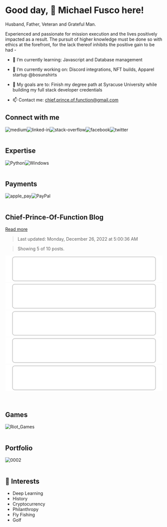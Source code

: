# Good day, 👋 Michael Fusco here!

Husband, Father, Veteran and Grateful Man.
<br>

Experienced and passionate for mission execution and the lives positively impacted as a result.
The pursuit of higher knowledge must be done so with ethics at the forefront, for the lack thereof inhibits the positive gain to be had -
</p>

- 🌱 I’m currently learning: Javascript and Database management

- 🔭 I’m currently working on: Discord integrations, NFT builds, Apparel startup @bosunshirts

- 🤝 My goals are to: Finish my degree path at Syracuse University while building my full stack developer credentials
 
- 📫 Contact me: chief.prince.of.function@gmail.com

## Connect with me

[<img align="left" alt="medium" src="https://img.shields.io/badge/medium-%2312100E.svg?&style=for-the-badge&logo=medium&logoColor=white" />](https://medium.com/@michael.r.fusco)

[<img align="left" alt="linked-in" src="https://img.shields.io/badge/linkedin-%230077B5.svg?&style=for-the-badge&logo=linkedin&logoColor=white" />](https://www.linkedin.com/in/michael-fusco-902030b4)

[<img align="left" alt="stack-overflow" src="https://img.shields.io/badge/stack%20overflow-FE7A16?logo=stack-overflow&logoColor=white&style=for-the-badge" />](https://stackoverflow.com/users/19498976/Chief-Prince-Of-Function
)

[<img align="left" alt="facebook" src="https://img.shields.io/badge/facebook-%231877F2.svg?&style=for-the-badge&logo=facebook&logoColor=white" />](https://www.facebook.com/michael.fusco.92167/)

[<img align="left" alt="twitter" src="https://img.shields.io/badge/twitter-%231DA1F2.svg?&style=for-the-badge&logo=twitter&logoColor=white" />](https://twitter.com/Fuscaha)

<br>
<br>

## Expertise

<img align="left" alt="Python" src="https://img.shields.io/badge/Python-FFD43B?style=for-the-badge&logo=python&logoColor=blue" />

<img align="left" alt="Windows" src="https://img.shields.io/badge/Windows-0078D6?style=for-the-badge&logo=windows&logoColor=white" />

<br>
<br>

## Payments

<img align="left" alt="apple_pay" src="https://img.shields.io/badge/apple%20pay-007AFF?style=for-the-badge&logo=apple%20pay&logoColor=white" />

<img align="left" alt="PayPal" src="https://img.shields.io/badge/PayPal-00457C?style=for-the-badge&logo=paypal&logoColor=white" />

<br>
<br>

<!-- blog-post-list:start -->
## Chief\-Prince\-Of\-Function Blog



[Read more](/)
> Last updated: Monday, December 26, 2022 at 5:00:36 AM

> Showing 5 of 10 posts.

[![expectations](https://raw.githubusercontent.com/Chief-Prince-Of-Function/Chief-Prince-Of-Function/main/blog-post-list-output/Chief-Prince-Of-Function_Blog/expectations.svg)](/2022/11/20/expectations.html)
[![pride](https://raw.githubusercontent.com/Chief-Prince-Of-Function/Chief-Prince-Of-Function/main/blog-post-list-output/Chief-Prince-Of-Function_Blog/pride.svg)](/2022/11/14/pride.html)
[![ambition](https://raw.githubusercontent.com/Chief-Prince-Of-Function/Chief-Prince-Of-Function/main/blog-post-list-output/Chief-Prince-Of-Function_Blog/ambition.svg)](/2022/11/10/ambition.html)
[![scars heal](https://raw.githubusercontent.com/Chief-Prince-Of-Function/Chief-Prince-Of-Function/main/blog-post-list-output/Chief-Prince-Of-Function_Blog/scars_heal.svg)](/2022/11/08/scars-heal.html)
[![saddened](https://raw.githubusercontent.com/Chief-Prince-Of-Function/Chief-Prince-Of-Function/main/blog-post-list-output/Chief-Prince-Of-Function_Blog/saddened.svg)](/2022/11/04/saddened.html)


<!-- blog-post-list:end -->

<br>

## Games

<img align="left" alt="Riot_Games" src="https://img.shields.io/badge/Riot_Games-D32936?style=for-the-badge&logo=riot-games&logoColor=white" />

<br>
<br>

## Portfolio

<img align="left" alt="0002" src="https://user-images.githubusercontent.com/79958366/201134878-7ae4877a-699d-41c0-9f48-6b003a747412.png" />

<br>
<br>

## 👨‍ Interests

- Deep Learning
- History
- Cryptocurrency
- Philanthropy
- Fly Fishing
- Golf

<br>

</p>

